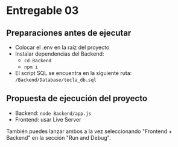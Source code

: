 # Entregable 03

## Preparaciones antes de ejecutar

- Colocar el .env en la raíz del proyecto
- Instalar dependencias del Backend:
  - `cd Backend`
  - `npm i`
- El script SQL se encuentra en la siguiente ruta: `/Backend/Database/tecla_db.sql`

## Propuesta de ejecución del proyecto

- Backend: `node Backend/app.js`
- Frontend: usar Live Server

También puedes lanzar ambos a la vez seleccionando "Frontend + Backend" en la sección "Run and Debug".
